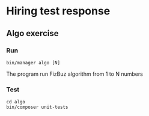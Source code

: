 # Hiring test response

## Algo exercise

### Run

```shell
bin/manager algo [N]
```

The program run FizBuz algorithm from 1 to N numbers

### Test

```shell
cd algo
bin/composer unit-tests
```